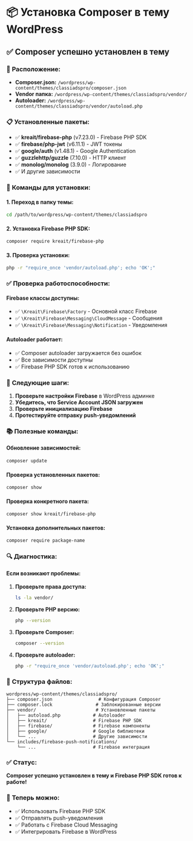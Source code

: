 # 📦 Установка Composer в тему WordPress

## ✅ **Composer успешно установлен в тему**

### 📍 **Расположение:**
- **Composer.json:** `/wordpress/wp-content/themes/classiadspro/composer.json`
- **Vendor папка:** `/wordpress/wp-content/themes/classiadspro/vendor/`
- **Autoloader:** `/wordpress/wp-content/themes/classiadspro/vendor/autoload.php`

### 📋 **Установленные пакеты:**
- ✅ **kreait/firebase-php** (v7.23.0) - Firebase PHP SDK
- ✅ **firebase/php-jwt** (v6.11.1) - JWT токены
- ✅ **google/auth** (v1.48.1) - Google Authentication
- ✅ **guzzlehttp/guzzle** (7.10.0) - HTTP клиент
- ✅ **monolog/monolog** (3.9.0) - Логирование
- ✅ И другие зависимости

### 🔧 **Команды для установки:**

#### 1. **Переход в папку темы:**
```bash
cd /path/to/wordpress/wp-content/themes/classiadspro
```

#### 2. **Установка Firebase PHP SDK:**
```bash
composer require kreait/firebase-php
```

#### 3. **Проверка установки:**
```bash
php -r "require_once 'vendor/autoload.php'; echo 'OK';"
```

### ✅ **Проверка работоспособности:**

#### **Firebase классы доступны:**
- ✅ `\Kreait\Firebase\Factory` - Основной класс Firebase
- ✅ `\Kreait\Firebase\Messaging\CloudMessage` - Сообщения
- ✅ `\Kreait\Firebase\Messaging\Notification` - Уведомления

#### **Autoloader работает:**
- ✅ Composer autoloader загружается без ошибок
- ✅ Все зависимости доступны
- ✅ Firebase PHP SDK готов к использованию

### 🎯 **Следующие шаги:**

1. **Проверьте настройки Firebase** в WordPress админке
2. **Убедитесь, что Service Account JSON загружен**
3. **Проверьте инициализацию Firebase**
4. **Протестируйте отправку push-уведомлений**

### 📚 **Полезные команды:**

#### **Обновление зависимостей:**
```bash
composer update
```

#### **Проверка установленных пакетов:**
```bash
composer show
```

#### **Проверка конкретного пакета:**
```bash
composer show kreait/firebase-php
```

#### **Установка дополнительных пакетов:**
```bash
composer require package-name
```

### 🔍 **Диагностика:**

#### **Если возникают проблемы:**
1. **Проверьте права доступа:**
   ```bash
   ls -la vendor/
   ```

2. **Проверьте PHP версию:**
   ```bash
   php --version
   ```

3. **Проверьте Composer:**
   ```bash
   composer --version
   ```

4. **Проверьте autoloader:**
   ```bash
   php -r "require_once 'vendor/autoload.php'; echo 'OK';"
   ```

### 📁 **Структура файлов:**

```
wordpress/wp-content/themes/classiadspro/
├── composer.json                 # Конфигурация Composer
├── composer.lock                # Заблокированные версии
├── vendor/                      # Установленные пакеты
│   ├── autoload.php            # Autoloader
│   ├── kreait/                 # Firebase PHP SDK
│   ├── firebase/               # Firebase компоненты
│   ├── google/                 # Google библиотеки
│   └── ...                     # Другие зависимости
└── includes/firebase-push-notifications/
    └── ...                     # Firebase интеграция
```

### ✅ **Статус:**
**Composer успешно установлен в тему и Firebase PHP SDK готов к работе!**

### 🚀 **Теперь можно:**
- ✅ Использовать Firebase PHP SDK
- ✅ Отправлять push-уведомления
- ✅ Работать с Firebase Cloud Messaging
- ✅ Интегрировать Firebase в WordPress

